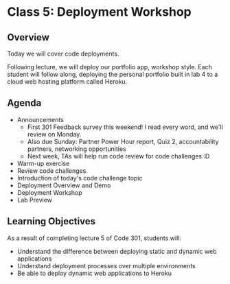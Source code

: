 # Class 5: Deployment Workshop

## Overview

Today we will cover code deployments.

Following lecture, we will deploy our portfolio app, workshop style. Each student will follow along, deploying the personal portfolio built in lab 4 to a cloud web hosting platform called Heroku.

## Agenda

- Announcements
    - First 301 Feedback survey this weekend! I read every word, and we'll review on Monday.
    - Also due Sunday: Partner Power Hour report, Quiz 2, accountability partners, networking opportunities
    - Next week, TAs will help run code review for code challenges :D
- Warm-up exercise
- Review code challenges
- Introduction of today's code challenge topic
- Deployment Overview and Demo
- Deployment Workshop
- Lab Preview

## Learning Objectives

As a result of completing lecture 5 of Code 301, students will:
- Understand the difference between deploying static and dynamic web applications
- Understand deployment processes over multiple environments
- Be able to deploy dynamic web applications to Heroku

